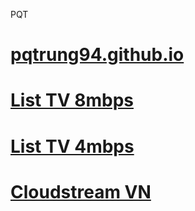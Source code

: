 PQT
# [pqtrung94.github.io](https://github.com/pqtrung94/pqtrung94.github.io)
# [List TV 8mbps](https://raw.githubusercontent.com/pqtrung94/pqtrung94.github.io/main/list-tv.m3u)
# [List TV 4mbps](https://raw.githubusercontent.com/pqtrung94/pqtrung94.github.io/main/list-tv1.m3u)
# [Cloudstream VN](https://codeberg.org/pqtrung94/Cloudstream.VN/raw/branch/main/repo.json)
